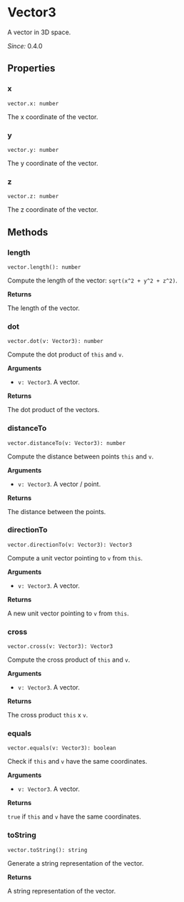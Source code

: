 # Vector3

A vector in 3D space.

*Since:* 0.4.0

## Properties

### x

`vector.x: number`

The x coordinate of the vector.

### y

`vector.y: number`

The y coordinate of the vector.

### z

`vector.z: number`

The z coordinate of the vector.

## Methods

### length

`vector.length(): number`

Compute the length of the vector: `sqrt(x^2 + y^2 + z^2)`.

**Returns**

The length of the vector.

### dot

`vector.dot(v: Vector3): number`

Compute the dot product of `this` and `v`.

**Arguments**

* `v: Vector3`. A vector.

**Returns**

The dot product of the vectors.

### distanceTo

`vector.distanceTo(v: Vector3): number`

Compute the distance between points `this` and `v`.

**Arguments**

* `v: Vector3`. A vector / point.

**Returns**

The distance between the points.

### directionTo

`vector.directionTo(v: Vector3): Vector3`

Compute a unit vector pointing to `v` from `this`.

**Arguments**

* `v: Vector3`. A vector.

**Returns**

A new unit vector pointing to `v` from `this`.

### cross

`vector.cross(v: Vector3): Vector3`

Compute the cross product of `this` and `v`.

**Arguments**

* `v: Vector3`. A vector.

**Returns**

The cross product `this` x `v`.

### equals

`vector.equals(v: Vector3): boolean`

Check if `this` and `v` have the same coordinates.

**Arguments**

* `v: Vector3`. A vector.

**Returns**

`true` if `this` and `v` have the same coordinates.

### toString

`vector.toString(): string`

Generate a string representation of the vector.

**Returns**

A string representation of the vector.
